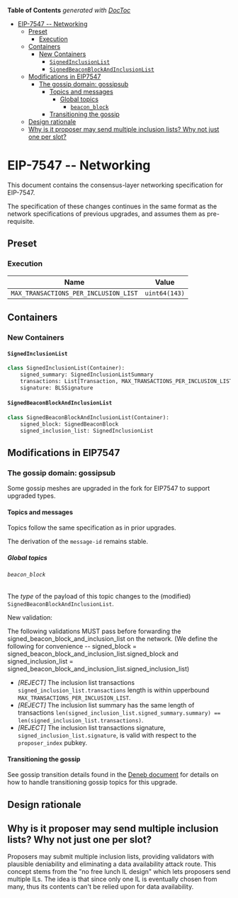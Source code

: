 <!-- START doctoc generated TOC please keep comment here to allow auto update -->
<!-- DON'T EDIT THIS SECTION, INSTEAD RE-RUN doctoc TO UPDATE -->
**Table of Contents**  *generated with [DocToc](https://github.com/thlorenz/doctoc)*

- [EIP-7547 -- Networking](#eip-7547----networking)
  - [Preset](#preset)
    - [Execution](#execution)
  - [Containers](#containers)
    - [New Containers](#new-containers)
      - [`SignedInclusionList`](#signedinclusionlist)
      - [`SignedBeaconBlockAndInclusionList`](#signedbeaconblockandinclusionlist)
  - [Modifications in EIP7547](#modifications-in-eip7547)
    - [The gossip domain: gossipsub](#the-gossip-domain-gossipsub)
      - [Topics and messages](#topics-and-messages)
        - [Global topics](#global-topics)
          - [`beacon_block`](#beacon_block)
      - [Transitioning the gossip](#transitioning-the-gossip)
  - [Design rationale](#design-rationale)
  - [Why is it proposer may send multiple inclusion lists? Why not just one per slot?](#why-is-it-proposer-may-send-multiple-inclusion-lists-why-not-just-one-per-slot)

<!-- END doctoc generated TOC please keep comment here to allow auto update -->

# EIP-7547 -- Networking

This document contains the consensus-layer networking specification for EIP-7547.

The specification of these changes continues in the same format as the network specifications of previous upgrades, and assumes them as pre-requisite.

## Preset

### Execution

| Name | Value |
| - | - |
| `MAX_TRANSACTIONS_PER_INCLUSION_LIST` |  `uint64(143)` |

## Containers

### New Containers

#### `SignedInclusionList`

```python
class SignedInclusionList(Container):
    signed_summary: SignedInclusionListSummary
    transactions: List[Transaction, MAX_TRANSACTIONS_PER_INCLUSION_LIST]
    signature: BLSSignature
```

#### `SignedBeaconBlockAndInclusionList`

```python
class SignedBeaconBlockAndInclusionList(Container):
    signed_block: SignedBeaconBlock
    signed_inclusion_list: SignedInclusionList
```

## Modifications in EIP7547

### The gossip domain: gossipsub

Some gossip meshes are upgraded in the fork for EIP7547 to support upgraded types.

#### Topics and messages

Topics follow the same specification as in prior upgrades.

The derivation of the `message-id` remains stable.

##### Global topics

###### `beacon_block`

The *type* of the payload of this topic changes to the (modified) `SignedBeaconBlockAndInclusionList`.

New validation:

The following validations MUST pass before forwarding the signed_beacon_block_and_inclusion_list on the network. (We define the following for convenience -- signed_block = signed_beacon_block_and_inclusion_list.signed_block and signed_inclusion_list = signed_beacon_block_and_inclusion_list.signed_inclusion_list)

- _[REJECT]_ The inclusion list transactions `signed_inclusion_list.transactions` length is within upperbound `MAX_TRANSACTIONS_PER_INCLUSION_LIST`.
- _[REJECT]_ The inclusion list summary has the same length of transactions `len(signed_inclusion_list.signed_summary.summary) == len(signed_inclusion_list.transactions)`.
- _[REJECT]_ The inclusion list transactions signature, `signed_inclusion_list.signature`, is valid with respect to the `proposer_index` pubkey.

#### Transitioning the gossip

See gossip transition details found in the [Deneb document](../deneb/p2p-interface.md#transitioning-the-gossip) for
details on how to handle transitioning gossip topics for this upgrade.

## Design rationale

## Why is it proposer may send multiple inclusion lists? Why not just one per slot?

Proposers may submit multiple inclusion lists, providing validators with plausible deniability and eliminating a data availability attack route. This concept stems from the "no free lunch IL design" which lets proposers send multiple ILs. The idea is that since only one IL is eventually chosen from many, thus its contents can't be relied upon for data availability.